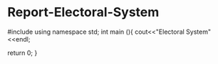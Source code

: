 # Report-Electoral-System
#include <iostream>
using namespace std;
int main (){
cout<<"Electoral System"<<endl;

return 0;
}
